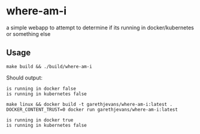 # where-am-i

a simple webapp to attempt to determine if its running in docker/kubernetes or something else

## Usage

```console
make build && ./build/where-am-i
```

Should output:

```console
is running in docker false
is running in kubernetes false
```

```console
make linux && docker build -t garethjevans/where-am-i:latest .
DOCKER_CONTENT_TRUST=0 docker run garethjevans/where-am-i:latest
```

```console
is running in docker true
is running in kubernetes false
```
